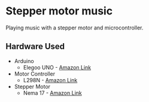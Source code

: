 # Stepper motor music

Playing music with a stepper motor and microcontroller.

## Hardware Used

* Arduino
  * Elegoo UNO - [Amazon Link](https://www.amazon.com/gp/product/B01EWOE0UU/)
* Motor Controller
  * L298N - [Amazon Link](https://www.amazon.com/gp/product/B014KMHSW6/)
* Stepper Motor
  * Nema 17 - [Amazon Link](https://www.amazon.com/gp/product/B00PNEQKC0/)
